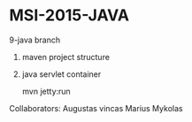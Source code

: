 # MSI-2015-JAVA

9-java branch

   1. maven project structure
   2. java servlet container

         mvn jetty:run

Collaborators:
Augustas
vincas
Marius
Mykolas
